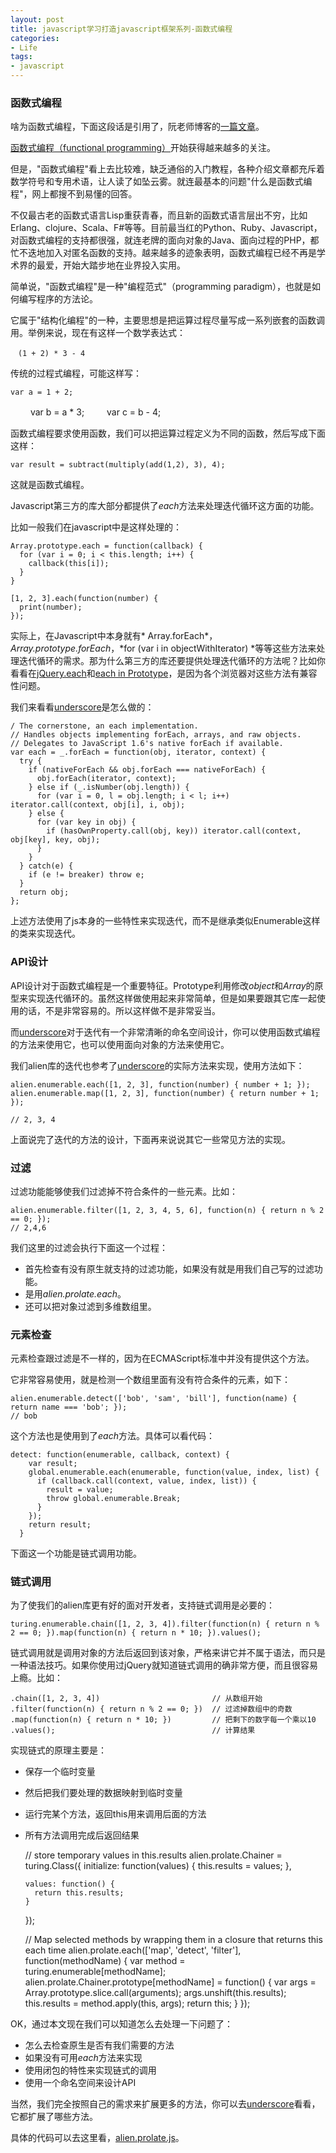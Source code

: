 ```yaml
---
layout: post
title: javascript学习打造javascript框架系列-函数式编程
categories:
- Life
tags:
- javascript
---
```


### 函数式编程 ###

啥为函数式编程，下面这段话是引用了，阮老师博客的[一篇文章](http://www.ruanyifeng.com/blog/2012/04/functional_programming.html)。

[函数式编程（functional programming）](http://en.wikipedia.org/wiki/Functional_programming)开始获得越来越多的关注。

但是，"函数式编程"看上去比较难，缺乏通俗的入门教程，各种介绍文章都充斥着数学符号和专用术语，让人读了如坠云雾。就连最基本的问题"什么是函数式编程"，网上都搜不到易懂的回答。

不仅最古老的函数式语言Lisp重获青春，而且新的函数式语言层出不穷，比如Erlang、clojure、Scala、F#等等。目前最当红的Python、Ruby、Javascript，对函数式编程的支持都很强，就连老牌的面向对象的Java、面向过程的PHP，都忙不迭地加入对匿名函数的支持。越来越多的迹象表明，函数式编程已经不再是学术界的最爱，开始大踏步地在业界投入实用。

简单说，"函数式编程"是一种"编程范式"（programming paradigm），也就是如何编写程序的方法论。

它属于"结构化编程"的一种，主要思想是把运算过程尽量写成一系列嵌套的函数调用。举例来说，现在有这样一个数学表达式：

    　(1 + 2) * 3 - 4

传统的过程式编程，可能这样写：

    var a = 1 + 2;
　　 var b = a * 3;
　　 var c = b - 4;

函数式编程要求使用函数，我们可以把运算过程定义为不同的函数，然后写成下面这样：

    var result = subtract(multiply(add(1,2), 3), 4);

这就是函数式编程。

Javascript第三方的库大部分都提供了*each*方法来处理迭代循环这方面的功能。

比如一般我们在javascript中是这样处理的：

    Array.prototype.each = function(callback) {
	  for (var i = 0; i < this.length; i++) {
	    callback(this[i]);
	  }
	}
	
	[1, 2, 3].each(function(number) {
	  print(number);
	});

实际上，在Javascript中本身就有* Array.forEach*，*Array.prototype.forEach*，*for (var i in objectWithIterator) *等等这些方法来处理迭代循环的需求。那为什么第三方的库还要提供处理迭代循环的方法呢？比如你看看在[jQuery.each](http://api.jquery.com/jQuery.each/)和[each in Prototype](http://www.prototypejs.org/api/enumerable/each)，是因为各个浏览器对这些方法有兼容性问题。

我们来看看[underscore](http://github.com/documentcloud/underscore)是怎么做的：

    / The cornerstone, an each implementation.  
	// Handles objects implementing forEach, arrays, and raw objects.  
	// Delegates to JavaScript 1.6's native forEach if available.  
	var each = _.forEach = function(obj, iterator, context) {  
	  try {  
	    if (nativeForEach && obj.forEach === nativeForEach) {  
	      obj.forEach(iterator, context);  
	    } else if (_.isNumber(obj.length)) {  
	      for (var i = 0, l = obj.length; i < l; i++) iterator.call(context, obj[i], i, obj);  
	    } else {  
	      for (var key in obj) {  
	        if (hasOwnProperty.call(obj, key)) iterator.call(context, obj[key], key, obj);  
	      }  
	    }  
	  } catch(e) {  
	    if (e != breaker) throw e;  
	  }  
	  return obj;  
	};  

上述方法使用了js本身的一些特性来实现迭代，而不是继承类似Enumerable这样的类来实现迭代。

### API设计 ###

API设计对于函数式编程是一个重要特征。Prototype利用修改*object*和*Array*的原型来实现迭代循环的。虽然这样做使用起来非常简单，但是如果要跟其它库一起使用的话，不是非常容易的。所以这样做不是非常妥当。

而[underscore](http://github.com/documentcloud/underscore)对于迭代有一个非常清晰的命名空间设计，你可以使用函数式编程的方法来使用它，也可以使用面向对象的方法来使用它。

我们alien库的迭代也参考了[underscore](http://github.com/documentcloud/underscore)的实际方法来实现，使用方法如下：

    alien.enumerable.each([1, 2, 3], function(number) { number + 1; });
	alien.enumerable.map([1, 2, 3], function(number) { return number + 1; });

	// 2, 3, 4

上面说完了迭代的方法的设计，下面再来说说其它一些常见方法的实现。

### 过滤 ###

过滤功能能够使我们过滤掉不符合条件的一些元素。比如：

    alien.enumerable.filter([1, 2, 3, 4, 5, 6], function(n) { return n % 2 == 0; });
	// 2,4,6

我们这里的过滤会执行下面这一个过程：

- 首先检查有没有原生就支持的过滤功能，如果没有就是用我们自己写的过滤功能。
- 是用*alien.prolate.each*。
- 还可以把对象过滤到多维数组里。

### 元素检查 ###

元素检查跟过滤是不一样的，因为在ECMAScript标准中并没有提供这个方法。

它非常容易使用，就是检测一个数组里面有没有符合条件的元素，如下：

    alien.enumerable.detect(['bob', 'sam', 'bill'], function(name) { return name === 'bob'; });
	// bob

这个方法也是使用到了*each*方法。具体可以看代码：

    detect: function(enumerable, callback, context) {
        var result;
        global.enumerable.each(enumerable, function(value, index, list) {
          if (callback.call(context, value, index, list)) {
            result = value;
            throw global.enumerable.Break;
          }
        });
        return result;
      }

下面这一个功能是链式调用功能。

### 链式调用 ###

为了使我们的alien库更有好的面对开发者，支持链式调用是必要的：

    turing.enumerable.chain([1, 2, 3, 4]).filter(function(n) { return n % 2 == 0; }).map(function(n) { return n * 10; }).values();

链式调用就是调用对象的方法后返回到该对象，严格来讲它并不属于语法，而只是一种语法技巧。如果你使用过jQuery就知道链式调用的确非常方便，而且很容易上瘾。比如：

    .chain([1, 2, 3, 4])                         // 从数组开始
	.filter(function(n) { return n % 2 == 0; })  // 过滤掉数组中的奇数
	.map(function(n) { return n * 10; })         // 把剩下的数字每一个乘以10
	.values();                                   // 计算结果

实现链式的原理主要是：

- 保存一个临时变量
- 然后把我们要处理的数据映射到临时变量
- 运行完某个方法，返回this用来调用后面的方法
- 所有方法调用完成后返回结果

    // store temporary values in this.results
	alien.prolate.Chainer = turing.Class({
	  initialize: function(values) {
	    this.results = values;
	  },
	
	  values: function() {
	    return this.results;
	  }
	});
	
	// Map selected methods by wrapping them in a closure that returns this each time
	alien.prolate.each(['map', 'detect', 'filter'], function(methodName) {
	  var method = turing.enumerable[methodName];
	  alien.prolate.Chainer.prototype[methodName] = function() {
	    var args = Array.prototype.slice.call(arguments);
	    args.unshift(this.results);
	    this.results = method.apply(this, args);
	    return this;
	  }
	});

OK，通过本文现在我们可以知道怎么去处理一下问题了：

- 怎么去检查原生是否有我们需要的方法
- 如果没有可用*each*方法来实现
- 使用闭包的特性来实现链式的调用
- 使用一个命名空间来设计API

当然，我们完全按照自己的需求来扩展更多的方法，你可以去[underscore](http://github.com/documentcloud/underscore)看看，它都扩展了哪些方法。

具体的代码可以去这里看，[alien.prolate.js](https://github.com/janily/Alien/blob/master/alien.prolate.js)。


